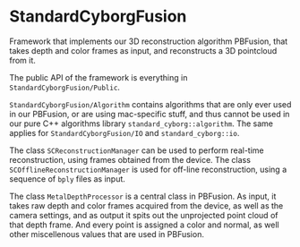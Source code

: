 # StandardCyborgFusion

Framework that implements our 3D reconstruction algorithm PBFusion, that takes
depth and color frames as input, and reconstructs a 3D pointcloud from it. 

The public API of the framework is everything in `StandardCyborgFusion/Public`. 

`StandardCyborgFusion/Algorithm` contains algorithms that are only ever used in our PBFusion, or 
are using mac-specific stuff, and thus cannot be used in our pure C++ algorithms library `standard_cyborg::algorithm`.
The same applies for `StandardCyborgFusion/IO` and `standard_cyborg::io`.

The class `SCReconstructionManager` can be used to perform real-time reconstruction, using
frames obtained from the device. The class `SCOfflineReconstructionManager` is used for off-line
reconstruction, using a sequence of `bply` files as input. 

The class `MetalDepthProcessor` is a central class in PBFusion. As input, it takes raw depth and color
frames acquired from the device, as well as the camera settings, and as output it spits out the 
unprojected point cloud of that depth frame. And every point is assigned a color and normal, as well other miscellenous
values that are used in PBFusion.
